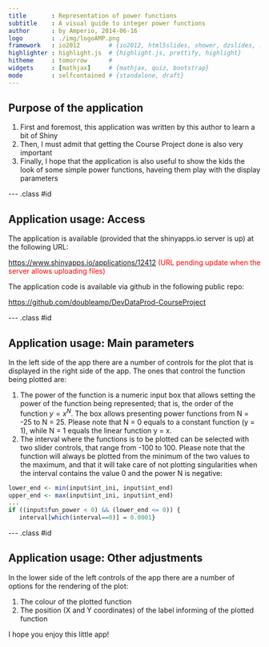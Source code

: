 ```yaml
---
title       : Representation of power functions
subtitle    : A visual guide to integer power functions
author      : by Amperio, 2014-06-16
logo        : ./img/logoAMP.png
framework   : io2012        # {io2012, html5slides, shower, dzslides, ...}
highlighter : highlight.js  # {highlight.js, prettify, highlight}
hitheme     : tomorrow      # 
widgets     : [mathjax]     # {mathjax, quiz, bootstrap}
mode        : selfcontained # {standalone, draft}
---
```


## Purpose of the application

1. First and foremost, this application was written by this author to learn a bit of Shiny
2. Then, I must admit that getting the Course Project done is also very important
3. Finally, I hope that the application is also useful to show the kids the look of some simple power functions, haveing them play with the display parameters

--- .class #id 

## Application usage: Access

The application is available (provided that the shinyapps.io server is up) at the following URL:

<a href="https://www.shinyapps.io/applications/12412">https://www.shinyapps.io/applications/12412</a> <span style="color: #f00;">(URL pending update when the server allows uploading files)</span>

The application code is available via github in the following public repo:

<a href="https://github.com/doubleamp/DevDataProd-CourseProject">https://github.com/doubleamp/DevDataProd-CourseProject</a>

--- .class #id

## Application usage: Main parameters

In the left side of the app there are a number of controls for the plot that is displayed in the right side of the app. The ones that control the function being plotted are:

1. The power of the function is a numeric input box that allows setting the power of the function being represented; that is, the order of the function $y = x^N$. The box allows presenting power functions from N = -25 to N = 25. Please note that N = 0 equals to a constant function (y = 1), while N = 1 equals the linear function y = x.
2. The interval where the functions is to be plotted can be selected with two slider controls, that range from -100 to 100. Please note that the function will always be plotted from the minimum of the two values to the maximum, and that it will take care of not plotting singularities when the interval contains the value 0 and the power N is negative:


```r
lower_end <- min(input$int_ini, input$int_end)
upper_end <- max(input$int_ini, input$int_end)
...
if ((input$fun_power < 0) && (lower_end <= 0)) {
   interval[which(interval==0)] = 0.0001}
```

--- .class #id

## Application usage: Other adjustments

In the lower side of the left controls of the app there are a number of options for the rendering of the plot:

1. The colour of the plotted function
2. The position (X and Y coordinates) of the label informing of the plotted function

I hope you enjoy this little app!


